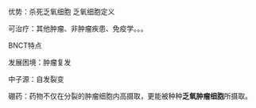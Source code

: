 优势：杀死乏氧细胞   乏氧细胞定义

可治疗：其他肿瘤、非肿瘤疾患、免疫学。。。

BNCT特点

发展困境：肿瘤复发

中子源：自发裂变

硼药：药物不仅在分裂的肿瘤细胞内高摄取，更能被种种**乏氧肿瘤细胞**所摄取。